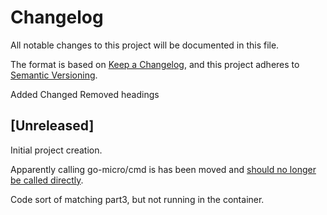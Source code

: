 # Changelog

All notable changes to this project will be documented in this file.

The format is based on [Keep a Changelog](https://keepachangelog.com/en/1.0.0/),
and this project adheres to [Semantic Versioning](https://semver.org/spec/v2.0.0.html).

Added Changed Removed headings

## [Unreleased]

Initial project creation.

Apparently calling go-micro/cmd is has been moved and [should no longer be called directly](https://github.com/micro/go-micro/issues/690).

Code sort of matching part3, but not running in the container.
